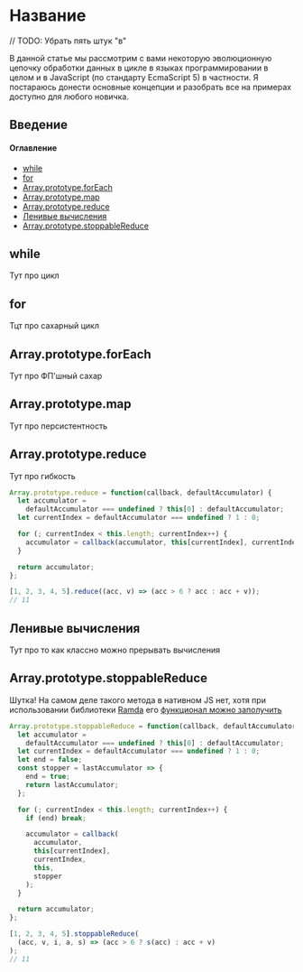 # Название

// TODO: Убрать пять штук "в"

В данной статье мы рассмотрим с вами некоторую эволюционную цепочку обработки данных в цикле в языках программировании в целом и в JavaScript (по стандарту EcmaScript 5) в частности. Я постараюсь донести основные концепции и разобрать все на примерах доступно для любого новичка.

## Введение

#### Оглавление

* [while](#while)
* [for](#for)
* [Array.prototype.forEach](#array.prototype.forEach)
* [Array.prototype.map](#array.prototype.map)
* [Array.prototype.reduce](#array.prototype.reduce)
* [Ленивые вычисления](#lazy-evaluation)
* [Array.prototype.stoppableReduce](#array.prototype.stoppableReduce)

## while

Тут про цикл

## for

Тцт про сахарный цикл

## <a id="array.prototype.forEach">Array.prototype.forEach</a>

Тут про ФП'шный сахар

## <a id="array.prototype.map">Array.prototype.map</a>

Тут про персистентность

## <a id="array.prototype.reduce">Array.prototype.reduce</a>

Тут про гибкость

```javascript
Array.prototype.reduce = function(callback, defaultAccumulator) {
  let accumulator =
    defaultAccumulator === undefined ? this[0] : defaultAccumulator;
  let currentIndex = defaultAccumulator === undefined ? 1 : 0;

  for (; currentIndex < this.length; currentIndex++) {
    accumulator = callback(accumulator, this[currentIndex], currentIndex, this);
  }

  return accumulator;
};
```

```javascript
[1, 2, 3, 4, 5].reduce((acc, v) => (acc > 6 ? acc : acc + v));
// 11
```

## <a id="lazy-evaluation">Ленивые вычисления</a>

Тут про то как классно можно прерывать вычисления

## <a id="array.prototype.stoppableReduce">Array.prototype.stoppableReduce</a>

Шутка! На самом деле такого метода в нативном JS нет, хотя при использовании библиотеки [Ramda](http://ramdajs.com/) его [функционал можно заполучить](http://ramdajs.com/docs/#reduced)

```javascript
Array.prototype.stoppableReduce = function(callback, defaultAccumulator) {
  let accumulator =
    defaultAccumulator === undefined ? this[0] : defaultAccumulator;
  let currentIndex = defaultAccumulator === undefined ? 1 : 0;
  let end = false;
  const stopper = lastAccumulator => {
    end = true;
    return lastAccumulator;
  };

  for (; currentIndex < this.length; currentIndex++) {
    if (end) break;

    accumulator = callback(
      accumulator,
      this[currentIndex],
      currentIndex,
      this,
      stopper
    );
  }

  return accumulator;
};
```

```javascript
[1, 2, 3, 4, 5].stoppableReduce(
  (acc, v, i, a, s) => (acc > 6 ? s(acc) : acc + v)
);
// 11
```
